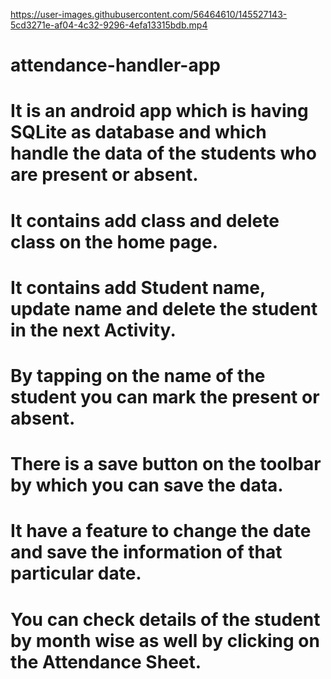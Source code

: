 

https://user-images.githubusercontent.com/56464610/145527143-5cd3271e-af04-4c32-9296-4efa13315bdb.mp4


# attendance-handler-app
# It is an android app which is having SQLite as database and which handle the data of the students who are present or absent.

# It contains add class and delete class on the home page.
# It contains add Student name, update name and delete the student in the next Activity.
# By tapping on the name of the student you can mark the present or absent.
# There is a save button on the toolbar by which you can save the data.
# It have a feature to change the date and save the information of that particular date.
# You can check details of the student by month wise as well by clicking on the Attendance Sheet.
